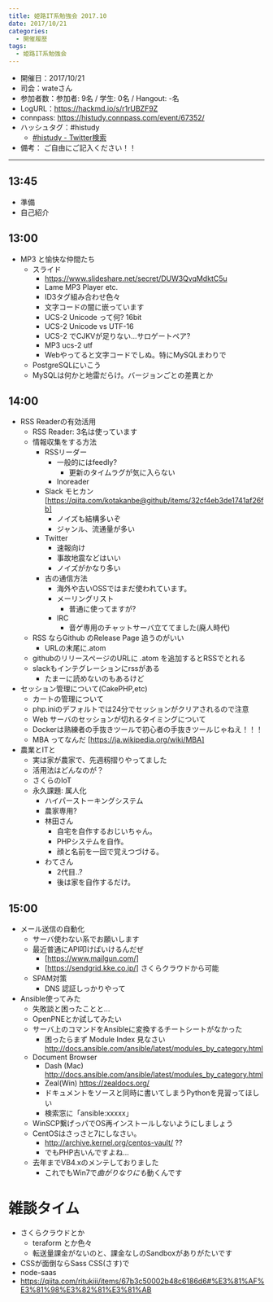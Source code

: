 ```yaml
---
title: 姫路IT系勉強会 2017.10
date: 2017/10/21
categories:
  - 開催履歴
tags:
  - 姫路IT系勉強会
---
```


* 開催日：2017/10/21
* 司会：wateさん
* 参加者数：参加者: 9名 / 学生: 0名 / Hangout: -名
* LogURL：https://hackmd.io/s/r1rUBZF9Z
* connpass: https://histudy.connpass.com/event/67352/
* ハッシュタグ：#histudy
  * [#histudy - Twitter検索](https://twitter.com/search?q=%23histudy&src=typd)
* 備考： ご自由にご記入ください！！

---
## 13:45

* 準備
* 自己紹介

## 13:00

* MP3 と愉快な仲間たち
  * スライド
    * https://www.slideshare.net/secret/DUW3QvqMdktC5u
    * Lame MP3 Player etc.
    * ID3タグ組み合わせ色々
    * 文字コードの闇に嵌っています
    * UCS-2 Unicode って何? 16bit
    * UCS-2 Unicode vs UTF-16
    * UCS-2 でCJKVが足りない...サロゲートペア?
    * MP3 ucs-2 utf
    * Webやってると文字コードでしぬ。特にMySQLまわりで
  * PostgreSQLにいこう
  * MySQLは何かと地雷だらけ。バージョンごとの差異とか

## 14:00

* RSS Readerの有効活用
  * RSS Reader: 3名は使っています
  * 情報収集をする方法
    * RSSリーダー
      * 一般的にはfeedly?
        * 更新のタイムラグが気に入らない
      * Inoreader
    * Slack モヒカン [https://qiita.com/kotakanbe@github/items/32cf4eb3de1741af26fb]
      * ノイズも結構多いぞ
      * ジャンル、流通量が多い
    * Twitter
      * 速報向け
      * 事故地震などはいい
      * ノイズがかなり多い
    * 古の通信方法
      * 海外や古いOSSではまだ使われています。
      * メーリングリスト
        * 普通に使ってますが?
      * IRC
        * 音ゲ専用のチャットサーバ立ててました(廃人時代)
  * RSS ならGithub のRelease Page 追うのがいい
    * URLの末尾に.atom
  * githubのリリースページのURLに .atom を追加するとRSSでとれる
  * slackもインテグレーションにrssがある
    * たまーに読めないのもあるけど
* セッション管理について(CakePHP,etc)
  * カートの管理について
  * php.iniのデフォルトでは24分でセッションがクリアされるので注意
  * Web サーバのセッションが切れるタイミングについて
  * Dockerは熟練者の手抜きツールで初心者の手抜きツールじゃねえ！！！
  * MBA ってなんだ [https://ja.wikipedia.org/wiki/MBA]
* 農業とITと
  * 実は家が農家で、先週籾摺りやってました
  * 活用法はどんなのが？
  * さくらのIoT
  * 永久課題: 属人化
    * ハイパーストーキングシステム
    * 農家専用?
    * 林田さん
      * 自宅を自作するおじいちゃん。
      * PHPシステムを自作。
      * 顔と名前を一回で覚えつづける。
    * わてさん
      * 2代目..?
      * 後は家を自作するだけ。

## 15:00

* メール送信の自動化
  * サーバ使わない系でお願いします
  * 最近普通にAPI叩けばいけるんだぜ
    * [https://www.mailgun.com/]
    * [https://sendgrid.kke.co.jp/] さくらクラウドから可能
  * SPAM対策
    * DNS 認証しっかりやって
* Ansible使ってみた
  * 失敗談と困ったことと...
  * OpenPNEとか試してみたい
  * サーバ上のコマンドをAnsibleに変換するチートシートがなかった
    * 困ったらまず Module Index 見なさい　http://docs.ansible.com/ansible/latest/modules_by_category.html
  * Document Browser
    * Dash (Mac) http://docs.ansible.com/ansible/latest/modules_by_category.html
    * Zeal(Win) https://zealdocs.org/
    * ドキュメントをソースと同時に書いてしまうPythonを見習ってほしい
    * 検索窓に「ansible:xxxxx」
  * WinSCP繋げっパでOS再インストールしないようにしましょう
  * CentOSはさっさと7にしなさい。
    * http://archive.kernel.org/centos-vault/ ??
    * でもPHP古いんですよね...
  * 去年までVB4.xのメンテしておりました
    * これでもWin7で*曲がりなりにも*動くんです 

# 雑談タイム

* さくらクラウドとか
  * teraform とか色々
  * 転送量課金がないのと、課金なしのSandboxがありがたいです
* CSSが面倒ならSass CSS(さす)で
* node-saas
* https://qiita.com/ritukiii/items/67b3c50002b48c6186d6#%E3%81%AF%E3%81%98%E3%82%81%E3%81%AB
